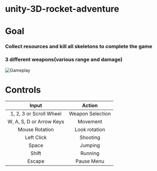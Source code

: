 # unity-3D-rocket-adventure

# Goal
### Collect resources and kill all skeletons to complete the game
### 3 different weapons(various range and damage)

![Gameplay](Readme%20Pictures/gameplay.gif)

# Controls
|           Input          |      Action      |
|:------------------------:|:----------------:|
|  1, 2, 3 or Scroll Wheel | Weapon Selection |
| W, A, S, D or Arrow Keys |     Movement     |
|      Mouse Rotation      |   Look rotation  |
|        Left Click        |     Shooting     |
|           Space          |      Jumping     |
|           Shift          |      Running     |
|          Escape          |    Pause Menu    |

